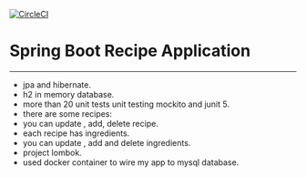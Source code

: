 [![CircleCI](https://circleci.com/gh/amranwr/spring5-recipe-app/tree/master.svg?style=svg)](https://circleci.com/gh/amranwr/spring5-recipe-app/tree/master)
# Spring Boot Recipe Application
---------------------------------
- jpa and hibernate.
- h2 in memory database.
- more than 20 unit tests unit testing mockito and junit 5.
- there are some recipes:
- you can update , add, delete recipe.
- each recipe has ingredients.
- you can update , add and delete ingredients.
- project lombok.
- used docker container to wire my app to mysql database.

